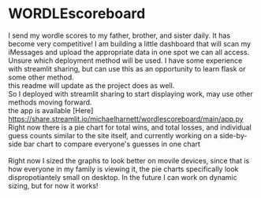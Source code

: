 # WORDLEscoreboard
I send my wordle scores to my father, brother, and sister daily. It has become very competitive! I am building a little dashboard that will scan my iMessages and upload the appropriate data in one spot we can all access.
<br>
Unsure which deployment method will be used. I have some experience with streamlit sharing, but can use this as an opportunity to learn flask or some other method.
<br>
this readme will update as the project does as well. 
<br>
So I deployed with streamlit sharing to start displaying work, may use other methods moving forward.<br>
the app is available [Here] https://share.streamlit.io/michaelharnett/wordlescoreboard/main/app.py <br>
Right now there is a pie chart for total wins, and total losses, and individual guess counts similar to the site itself, and currently working on a side-by-side bar chart to compare everyone's guesses in one chart<br>
<br>
Right now I sized the graphs to look better on movile devices, since that is how everyone in my family is viewing it, the pie charts specifically look dispropotiantely small on desktop. In the future I can work on dynamic sizing, but for now it works!
